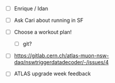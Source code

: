 - [ ] Enrique / Idan
- [ ] Ask Cari about running in SF
- [ ] Choose a workout plan!
  - [ ] git?
- [ ] https://gitlab.cern.ch/atlas-muon-nsw-daq/nswtriggerdatadecoder/-/issues/4
- [ ] ATLAS upgrade week feedback

